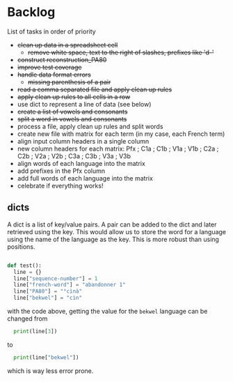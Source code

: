 # Backlog

List of tasks in order of priority

- ~~clean up data in a spreadsheet cell~~
  - ~~remove white space, text to the right of slashes, prefixes like 'd-'~~
- ~~construct reconstruction_PA80~~
- ~~improve test coverage~~
- ~~handle data format errors~~
  - ~~missing parenthesis of a pair~~
- ~~read a comma separated file and apply clean up rules~~
- ~~apply clean up rules to all cells in a row~~
- use dict to represent a line of data (see below)
- ~~create a list of vowels and consonants~~
- ~~split a word in vowels and consonants~~
- process a file, apply clean up rules and split words 
- create new file with matrix for each term (in my case, each French term)
- align input column headers in a single column
- new column headers for each matrix: Pfx ; C1a ; C1b ; V1a ; V1b ; C2a ; C2b ; V2a ; V2b ; C3a ; C3b ; V3a ; V3b
- align words of each language into the matrix
- add prefixes in the Pfx column
- add full words of each language into the matrix
- celebrate if everything works!


## dicts

A dict is a list of key/value pairs. A pair can be added to the dict and later retrieved using the key.
This would allow us to store the word for a language using the name of the language as the key. This is 
more robust than using positions. 

```python

def test():
  line = {}
  line["sequence-number"] = 1
  line["french-word"] = "abandonner 1"
  line["PA80"] = "°cìnà"
  line["bekwel"] = "cìn"
```

with the code above, getting the value for the `bekwel` language can be changed from

```python
  print(line[3])
```

to

```python
  print(line["bekwel"])
```

which is way less error prone.
